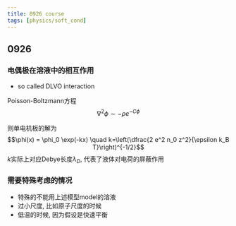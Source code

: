 ```yaml
---
title: 0926 course
tags: [physics/soft_cond]
---
```


## 0926

### 电偶极在溶液中的相互作用
- so called DLVO interaction

Poisson-Boltzmann方程
$$\nabla^2 \phi \sim -\rho e^{-C\phi}$$

则单电机板的解为
$$\phi(x) = \phi_0 \exp(-kx) \quad
k=\left(\dfrac{2 e^2 n_0 z^2}{\epsilon k_B T}\right)^{-1/2}$$
$k$实际上对应Debye长度$\lambda_D$, 代表了液体对电荷的屏蔽作用


### 需要特殊考虑的情况
- 特殊的不能用上述模型model的溶液
- 过小尺度, 比如原子尺度的时候
- 低温的时候, 因为假设是快速平衡



